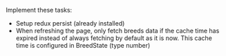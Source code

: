 Implement these tasks:
- Setup redux persist (already installed)
- When refreshing the page, only fetch breeds data if the cache time has expired instead of always fetching by default as it is now. This cache time is configured in BreedState (type number)